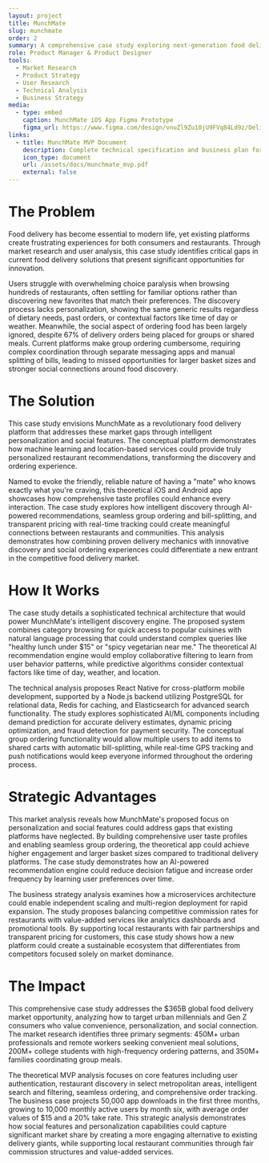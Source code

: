 ```yaml
---
layout: project
title: MunchMate
slug: munchmate
order: 2
summary: A comprehensive case study exploring next-generation food delivery through AI-powered recommendations and social features for connecting customers with local restaurants
role: Product Manager & Product Designer
tools:
  - Market Research
  - Product Strategy
  - User Research
  - Technical Analysis
  - Business Strategy
media:
  - type: embed
    caption: MunchMate iOS App Figma Prototype
    figma_url: https://www.figma.com/design/vnuZl9Zu10jU9FVq84Ld9z/Delivery-App-for-IOS?node-id=0-1
links:
  - title: MunchMate MVP Document
    description: Complete technical specification and business plan for the food delivery platform
    icon_type: document
    url: /assets/docs/munchmate_mvp.pdf
    external: false
---
```


# The Problem

Food delivery has become essential to modern life, yet existing platforms create frustrating experiences for both consumers and restaurants. Through market research and user analysis, this case study identifies critical gaps in current food delivery solutions that present significant opportunities for innovation.

Users struggle with overwhelming choice paralysis when browsing hundreds of restaurants, often settling for familiar options rather than discovering new favorites that match their preferences. The discovery process lacks personalization, showing the same generic results regardless of dietary needs, past orders, or contextual factors like time of day or weather. Meanwhile, the social aspect of ordering food has been largely ignored, despite 67% of delivery orders being placed for groups or shared meals. Current platforms make group ordering cumbersome, requiring complex coordination through separate messaging apps and manual splitting of bills, leading to missed opportunities for larger basket sizes and stronger social connections around food discovery.

# The Solution

This case study envisions MunchMate as a revolutionary food delivery platform that addresses these market gaps through intelligent personalization and social features. The conceptual platform demonstrates how machine learning and location-based services could provide truly personalized restaurant recommendations, transforming the discovery and ordering experience.

Named to evoke the friendly, reliable nature of having a "mate" who knows exactly what you're craving, this theoretical iOS and Android app showcases how comprehensive taste profiles could enhance every interaction. The case study explores how intelligent discovery through AI-powered recommendations, seamless group ordering and bill-splitting, and transparent pricing with real-time tracking could create meaningful connections between restaurants and communities. This analysis demonstrates how combining proven delivery mechanics with innovative discovery and social ordering experiences could differentiate a new entrant in the competitive food delivery market.

# How It Works

The case study details a sophisticated technical architecture that would power MunchMate's intelligent discovery engine. The proposed system combines category browsing for quick access to popular cuisines with natural language processing that could understand complex queries like "healthy lunch under $15" or "spicy vegetarian near me." The theoretical AI recommendation engine would employ collaborative filtering to learn from user behavior patterns, while predictive algorithms consider contextual factors like time of day, weather, and location.

The technical analysis proposes React Native for cross-platform mobile development, supported by a Node.js backend utilizing PostgreSQL for relational data, Redis for caching, and Elasticsearch for advanced search functionality. The study explores sophisticated AI/ML components including demand prediction for accurate delivery estimates, dynamic pricing optimization, and fraud detection for payment security. The conceptual group ordering functionality would allow multiple users to add items to shared carts with automatic bill-splitting, while real-time GPS tracking and push notifications would keep everyone informed throughout the ordering process.

# Strategic Advantages

This market analysis reveals how MunchMate's proposed focus on personalization and social features could address gaps that existing platforms have neglected. By building comprehensive user taste profiles and enabling seamless group ordering, the theoretical app could achieve higher engagement and larger basket sizes compared to traditional delivery platforms. The case study demonstrates how an AI-powered recommendation engine could reduce decision fatigue and increase order frequency by learning user preferences over time.

The business strategy analysis examines how a microservices architecture could enable independent scaling and multi-region deployment for rapid expansion. The study proposes balancing competitive commission rates for restaurants with value-added services like analytics dashboards and promotional tools. By supporting local restaurants with fair partnerships and transparent pricing for customers, this case study shows how a new platform could create a sustainable ecosystem that differentiates from competitors focused solely on market dominance.

# The Impact

This comprehensive case study addresses the $365B global food delivery market opportunity, analyzing how to target urban millennials and Gen Z consumers who value convenience, personalization, and social connection. The market research identifies three primary segments: 450M+ urban professionals and remote workers seeking convenient meal solutions, 200M+ college students with high-frequency ordering patterns, and 350M+ families coordinating group meals.

The theoretical MVP analysis focuses on core features including user authentication, restaurant discovery in select metropolitan areas, intelligent search and filtering, seamless ordering, and comprehensive order tracking. The business case projects 50,000 app downloads in the first three months, growing to 10,000 monthly active users by month six, with average order values of $15 and a 20% take rate. This strategic analysis demonstrates how social features and personalization capabilities could capture significant market share by creating a more engaging alternative to existing delivery giants, while supporting local restaurant communities through fair commission structures and value-added services.
